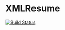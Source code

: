 # XMLResume #
[![Build Status](https://travis-ci.com/ashenm/xmlresume.svg?branch=master)](https://travis-ci.com/ashenm/xmlresume)
